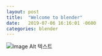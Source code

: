 ```yaml
---
layout: post
title:  "Welcome to blender"
date:   2019-07-06 16:16:01 -0600
categories: blender
---
```


![Image Alt 텍스트](http://blog.jaeyoon.io/assets/img/image.png)
